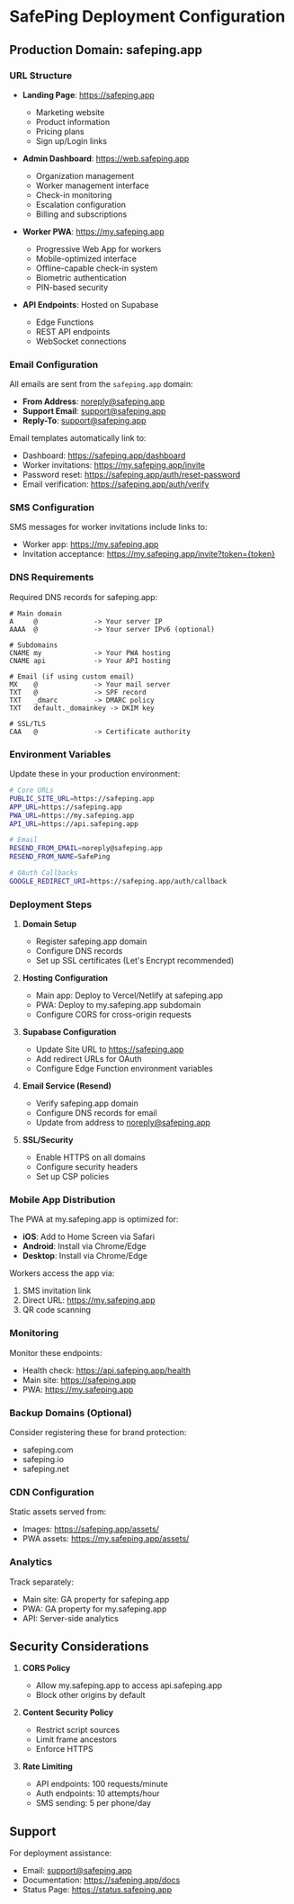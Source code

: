# SafePing Deployment Configuration

## Production Domain: safeping.app

### URL Structure

- **Landing Page**: https://safeping.app
  - Marketing website
  - Product information
  - Pricing plans
  - Sign up/Login links

- **Admin Dashboard**: https://web.safeping.app
  - Organization management
  - Worker management interface
  - Check-in monitoring
  - Escalation configuration
  - Billing and subscriptions

- **Worker PWA**: https://my.safeping.app
  - Progressive Web App for workers
  - Mobile-optimized interface
  - Offline-capable check-in system
  - Biometric authentication
  - PIN-based security

- **API Endpoints**: Hosted on Supabase
  - Edge Functions
  - REST API endpoints
  - WebSocket connections

### Email Configuration

All emails are sent from the `safeping.app` domain:
- **From Address**: noreply@safeping.app
- **Support Email**: support@safeping.app
- **Reply-To**: support@safeping.app

Email templates automatically link to:
- Dashboard: https://safeping.app/dashboard
- Worker invitations: https://my.safeping.app/invite
- Password reset: https://safeping.app/auth/reset-password
- Email verification: https://safeping.app/auth/verify

### SMS Configuration

SMS messages for worker invitations include links to:
- Worker app: https://my.safeping.app
- Invitation acceptance: https://my.safeping.app/invite?token={token}

### DNS Requirements

Required DNS records for safeping.app:

```
# Main domain
A     @              -> Your server IP
AAAA  @              -> Your server IPv6 (optional)

# Subdomains
CNAME my             -> Your PWA hosting
CNAME api            -> Your API hosting

# Email (if using custom email)
MX    @              -> Your mail server
TXT   @              -> SPF record
TXT   _dmarc         -> DMARC policy
TXT   default._domainkey -> DKIM key

# SSL/TLS
CAA   @              -> Certificate authority
```

### Environment Variables

Update these in your production environment:

```bash
# Core URLs
PUBLIC_SITE_URL=https://safeping.app
APP_URL=https://safeping.app
PWA_URL=https://my.safeping.app
API_URL=https://api.safeping.app

# Email
RESEND_FROM_EMAIL=noreply@safeping.app
RESEND_FROM_NAME=SafePing

# OAuth Callbacks
GOOGLE_REDIRECT_URI=https://safeping.app/auth/callback
```

### Deployment Steps

1. **Domain Setup**
   - Register safeping.app domain
   - Configure DNS records
   - Set up SSL certificates (Let's Encrypt recommended)

2. **Hosting Configuration**
   - Main app: Deploy to Vercel/Netlify at safeping.app
   - PWA: Deploy to my.safeping.app subdomain
   - Configure CORS for cross-origin requests

3. **Supabase Configuration**
   - Update Site URL to https://safeping.app
   - Add redirect URLs for OAuth
   - Configure Edge Function environment variables

4. **Email Service (Resend)**
   - Verify safeping.app domain
   - Configure DNS records for email
   - Update from address to noreply@safeping.app

5. **SSL/Security**
   - Enable HTTPS on all domains
   - Configure security headers
   - Set up CSP policies

### Mobile App Distribution

The PWA at my.safeping.app is optimized for:
- **iOS**: Add to Home Screen via Safari
- **Android**: Install via Chrome/Edge
- **Desktop**: Install via Chrome/Edge

Workers access the app via:
1. SMS invitation link
2. Direct URL: https://my.safeping.app
3. QR code scanning

### Monitoring

Monitor these endpoints:
- Health check: https://api.safeping.app/health
- Main site: https://safeping.app
- PWA: https://my.safeping.app

### Backup Domains (Optional)

Consider registering these for brand protection:
- safeping.com
- safeping.io
- safeping.net

### CDN Configuration

Static assets served from:
- Images: https://safeping.app/assets/
- PWA assets: https://my.safeping.app/assets/

### Analytics

Track separately:
- Main site: GA property for safeping.app
- PWA: GA property for my.safeping.app
- API: Server-side analytics

## Security Considerations

1. **CORS Policy**
   - Allow my.safeping.app to access api.safeping.app
   - Block other origins by default

2. **Content Security Policy**
   - Restrict script sources
   - Limit frame ancestors
   - Enforce HTTPS

3. **Rate Limiting**
   - API endpoints: 100 requests/minute
   - Auth endpoints: 10 attempts/hour
   - SMS sending: 5 per phone/day

## Support

For deployment assistance:
- Email: support@safeping.app
- Documentation: https://safeping.app/docs
- Status Page: https://status.safeping.app
